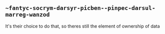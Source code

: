 ## `~fantyc-socrym-darsyr-picben--pinpec-darsul-marreg-wanzod`
It's their choice to do that, so theres still the element of ownership of data